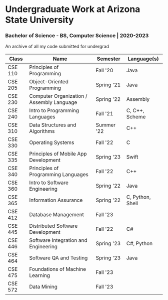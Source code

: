 # Undergraduate Work at Arizona State University
### Bachelor of Science - BS, Computer Science | 2020-2023

An archive of all my code submitted for undergrad

| Class   | Name                                      | Semester   | Language(s)
|---------|-------------------------------------------|------------|-------------------|
| CSE 110 | Principles of Programming                 | Fall '20   | Java              |
| CSE 205 | Object-Oriented Programming               | Spring '21 | Java              |
| CSE 230 | Computer Organization / Assembly Language | Spring '22 | Assembly          |
| CSE 240 | Intro to Programming Languages            | Fall '21   | C, C++, Scheme    |
| CSE 310 | Data Structures and Algorithms            | Summer '22 | C++               |
| CSE 330 | Operating Systems                         | Fall '22   | C                 |
| CSE 335 | Principles of Mobile App Development      | Spring '23 | Swift             |
| CSE 340 | Principles of Programming Languages       | Fall '22   | C++               |
| CSE 360 | Intro to Software Engineering             | Spring '22 | Java              |
| CSE 365 | Information Assurance                     | Spring '22 | C, Python, Shell  |
| CSE 412 | Database Management                       | Fall '23   |                   |
| CSE 445 | Distributed Software Development          | Fall '22   | C#                |
| CSE 446 | Software Integration and Engineering      | Spring '23 | C#, Python        |
| CSE 464 | Software QA and Testing                   | Spring '23 | Java              |
| CSE 475 | Foundations of Machine Learning           | Fall '23   |                   |
| CSE 572 | Data Mining                               | Fall '23   |                   |
